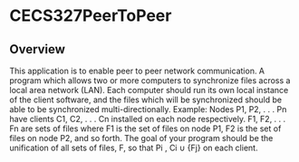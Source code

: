 # CECS327PeerToPeer

Overview
----------------------------------------------------------------------------------------------------------------------------------------------
This application is to enable peer to peer network communication. A program which allows two or more computers to synchronize files across a local area network
(LAN). Each computer should run its own local instance of the client software, and the files which will be
synchronized should be able to be synchronized multi-directionally.
Example:
Nodes P1, P2, . . . Pn have clients C1, C2, . . . Cn installed on each node respectively. F1, F2, . . . Fn
are sets of files where F1 is the set of files on node P1, F2 is the set of files on node P2, and so forth.
The goal of your program should be the unification of all sets of files, F, so that Pi
, Ci ∪ {Fj} on each
client.



